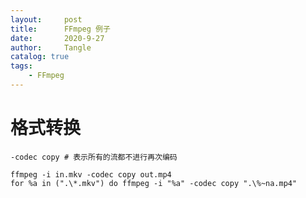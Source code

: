 ```yaml
---
layout:     post
title:      FFmpeg 例子
date:       2020-9-27
author:     Tangle
catalog: true
tags:
    - FFmpeg
---
```


# 格式转换

```
-codec copy # 表示所有的流都不进行再次编码
```

```
ffmpeg -i in.mkv -codec copy out.mp4
for %a in (".\*.mkv") do ffmpeg -i "%a" -codec copy ".\%~na.mp4"
```
